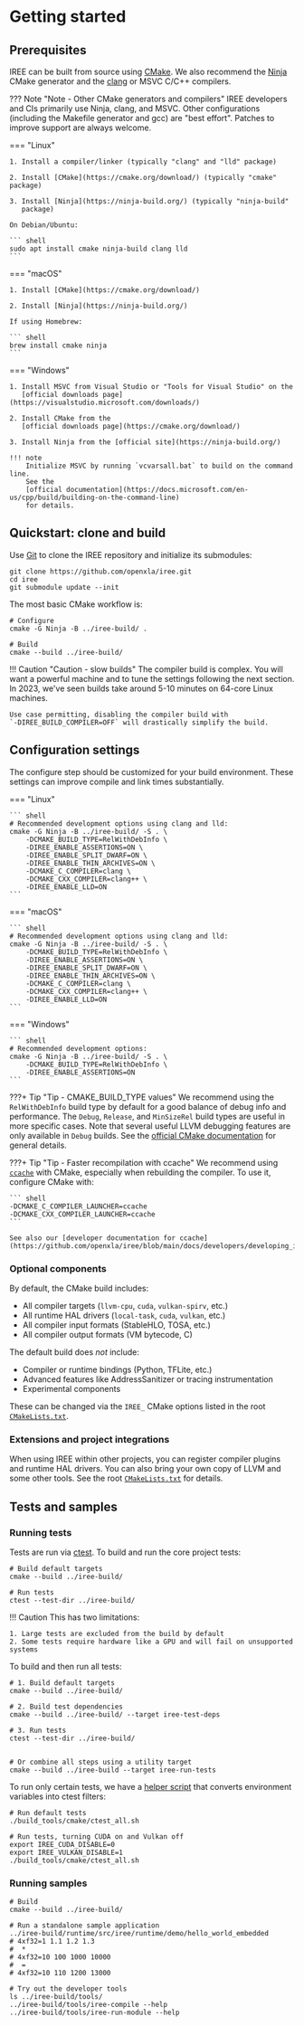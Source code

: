 # Getting started

## Prerequisites

IREE can be built from source using [CMake](https://cmake.org/). We also
recommend the [Ninja](https://ninja-build.org/) CMake generator and the
[clang](https://clang.llvm.org/) or MSVC C/C++ compilers.

??? Note "Note - Other CMake generators and compilers"
    IREE developers and CIs primarily use Ninja, clang, and MSVC. Other
    configurations (including the Makefile generator and gcc) are "best effort".
    Patches to improve support are always welcome.

=== "Linux"

    1. Install a compiler/linker (typically "clang" and "lld" package)

    2. Install [CMake](https://cmake.org/download/) (typically "cmake" package)

    3. Install [Ninja](https://ninja-build.org/) (typically "ninja-build"
       package)

    On Debian/Ubuntu:

    ``` shell
    sudo apt install cmake ninja-build clang lld
    ```

=== "macOS"

    1. Install [CMake](https://cmake.org/download/)

    2. Install [Ninja](https://ninja-build.org/)

    If using Homebrew:

    ``` shell
    brew install cmake ninja
    ```

=== "Windows"

    1. Install MSVC from Visual Studio or "Tools for Visual Studio" on the
       [official downloads page](https://visualstudio.microsoft.com/downloads/)

    2. Install CMake from the
       [official downloads page](https://cmake.org/download/)

    3. Install Ninja from the [official site](https://ninja-build.org/)

    !!! note
        Initialize MSVC by running `vcvarsall.bat` to build on the command line.
        See the
        [official documentation](https://docs.microsoft.com/en-us/cpp/build/building-on-the-command-line)
        for details.

<!-- TODO(#12921): add notes about Docker and/or dev containers  -->

## Quickstart: clone and build

Use [Git](https://git-scm.com/) to clone the IREE repository and initialize its
submodules:

``` shell
git clone https://github.com/openxla/iree.git
cd iree
git submodule update --init
```

The most basic CMake workflow is:

``` shell
# Configure
cmake -G Ninja -B ../iree-build/ .

# Build
cmake --build ../iree-build/
```

!!! Caution "Caution - slow builds"
    The compiler build is complex. You will want a powerful machine and to tune
    the settings following the next section. In 2023, we've seen builds take
    around 5-10 minutes on 64-core Linux machines.

    Use case permitting, disabling the compiler build with
    `-DIREE_BUILD_COMPILER=OFF` will drastically simplify the build.

## Configuration settings

The configure step should be customized for your build environment. These
settings can improve compile and link times substantially.

<!-- TODO(#5804): add notes about CMake presets?  -->

=== "Linux"

    ``` shell
    # Recommended development options using clang and lld:
    cmake -G Ninja -B ../iree-build/ -S . \
        -DCMAKE_BUILD_TYPE=RelWithDebInfo \
        -DIREE_ENABLE_ASSERTIONS=ON \
        -DIREE_ENABLE_SPLIT_DWARF=ON \
        -DIREE_ENABLE_THIN_ARCHIVES=ON \
        -DCMAKE_C_COMPILER=clang \
        -DCMAKE_CXX_COMPILER=clang++ \
        -DIREE_ENABLE_LLD=ON
    ```

=== "macOS"

    ``` shell
    # Recommended development options using clang and lld:
    cmake -G Ninja -B ../iree-build/ -S . \
        -DCMAKE_BUILD_TYPE=RelWithDebInfo \
        -DIREE_ENABLE_ASSERTIONS=ON \
        -DIREE_ENABLE_SPLIT_DWARF=ON \
        -DIREE_ENABLE_THIN_ARCHIVES=ON \
        -DCMAKE_C_COMPILER=clang \
        -DCMAKE_CXX_COMPILER=clang++ \
        -DIREE_ENABLE_LLD=ON
    ```

=== "Windows"

    ``` shell
    # Recommended development options:
    cmake -G Ninja -B ../iree-build/ -S . \
        -DCMAKE_BUILD_TYPE=RelWithDebInfo \
        -DIREE_ENABLE_ASSERTIONS=ON
    ```

???+ Tip "Tip - CMAKE_BUILD_TYPE values"
    We recommend using the `RelWithDebInfo` build type by default for a good
    balance of debug info and performance. The `Debug`, `Release`, and
    `MinSizeRel` build types are useful in more specific cases. Note that
    several useful LLVM debugging features are only available in `Debug` builds.
    See the
    [official CMake documentation](https://cmake.org/cmake/help/latest/variable/CMAKE_BUILD_TYPE.html)
    for general details.

???+ Tip "Tip - Faster recompilation with ccache"
    We recommend using [`ccache`](https://ccache.dev/) with CMake, especially
    when rebuilding the compiler. To use it, configure CMake with:

    ``` shell
    -DCMAKE_C_COMPILER_LAUNCHER=ccache
    -DCMAKE_CXX_COMPILER_LAUNCHER=ccache
    ```

    See also our [developer documentation for ccache](https://github.com/openxla/iree/blob/main/docs/developers/developing_iree/ccache.md).

### Optional components

By default, the CMake build includes:

* All compiler targets (`llvm-cpu`, `cuda`, `vulkan-spirv`, etc.)
* All runtime HAL drivers (`local-task`, `cuda`, `vulkan`, etc.)
* All compiler input formats (StableHLO, TOSA, etc.)
* All compiler output formats (VM bytecode, C)

The default build does _not_ include:

* Compiler or runtime bindings (Python, TFLite, etc.)
* Advanced features like AddressSanitizer or tracing instrumentation
* Experimental components

These can be changed via the `IREE_` CMake options listed in the root
[`CMakeLists.txt`](https://github.com/openxla/iree/blob/main/CMakeLists.txt).

### Extensions and project integrations

When using IREE within other projects, you can register compiler plugins and
runtime HAL drivers. You can also bring your own copy of LLVM and some other
tools. See the root
[`CMakeLists.txt`](https://github.com/openxla/iree/blob/main/CMakeLists.txt)
for details.

## Tests and samples

### Running tests

Tests are run via [ctest](https://cmake.org/cmake/help/latest/manual/ctest.1.html).
To build and run the core project tests:

``` shell
# Build default targets
cmake --build ../iree-build/

# Run tests
ctest --test-dir ../iree-build/
```

!!! Caution
    This has two limitations:

    1. Large tests are excluded from the build by default
    2. Some tests require hardware like a GPU and will fail on unsupported systems

To build and then run all tests:

``` shell
# 1. Build default targets
cmake --build ../iree-build/

# 2. Build test dependencies
cmake --build ../iree-build/ --target iree-test-deps

# 3. Run tests
ctest --test-dir ../iree-build/


# Or combine all steps using a utility target
cmake --build ../iree-build --target iree-run-tests
```

To run only certain tests, we have a
[helper script](https://github.com/openxla/iree/blob/main/build_tools/cmake/ctest_all.sh)
that converts environment variables into ctest filters:

``` shell
# Run default tests
./build_tools/cmake/ctest_all.sh

# Run tests, turning CUDA on and Vulkan off
export IREE_CUDA_DISABLE=0
export IREE_VULKAN_DISABLE=1
./build_tools/cmake/ctest_all.sh
```

### Running samples

``` shell
# Build
cmake --build ../iree-build/

# Run a standalone sample application
../iree-build/runtime/src/iree/runtime/demo/hello_world_embedded
# 4xf32=1 1.1 1.2 1.3
#  *
# 4xf32=10 100 1000 10000
#  =
# 4xf32=10 110 1200 13000

# Try out the developer tools
ls ../iree-build/tools/
../iree-build/tools/iree-compile --help
../iree-build/tools/iree-run-module --help
```
